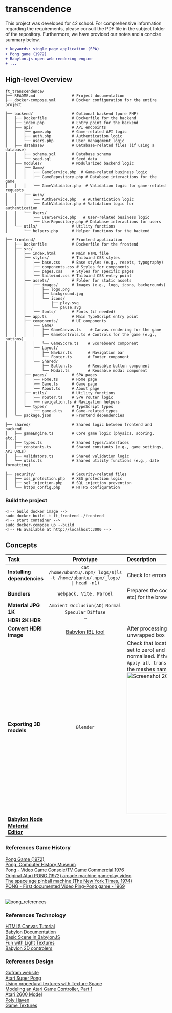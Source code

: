 # transcendence
This project was developed for 42 school. For comprehensive information regarding the requirements, please consult the PDF file in the subject folder of the repository. Furthermore, we have provided our notes and a concise summary below.

```diff
+ keywords: single page application (SPA)
+ Pong game (1972)
+ Babylon.js open web rendering engine
+ ...
```

## High-level Overview

```
ft_transcendence/
├── README.md                # Project documentation
├── docker-compose.yml       # Docker configuration for the entire project

├── backend/                 # Optional backend (pure PHP)
│   ├── Dockerfile           # Dockerfile for the backend
│   ├── index.php            # Entry point for the backend
│   ├── api/                 # API endpoints
│   │   ├── game.php         # Game-related API logic
│   │   ├── auth.php         # Authentication logic
│   │   └── users.php        # User management logic
│   ├── database/            # Database-related files (if using a database)
│   │   ├── schema.sql       # Database schema
│   │   └── seed.sql         # Seed data
│   ├── modules/             # Modularized backend logic
│   │   ├── Game/
│   │   │   ├── GameService.php  # Game-related business logic
│   │   │   ├── GameRepository.php # Database interactions for the game
│   │   │   └── GameValidator.php  # Validation logic for game-related requests
│   │   ├── Auth/
│   │   │   ├── AuthService.php   # Authentication logic
│   │   │   └── AuthValidator.php # Validation logic for authentication
│   │   └── Users/
│   │       ├── UserService.php   # User-related business logic
│   │       └── UserRepository.php # Database interactions for users
│   └── utils/               # Utility functions
│       └── helpers.php      # Helper functions for the backend

├── frontend/                # Frontend application
│   ├── Dockerfile           # Dockerfile for the frontend
│   ├── src/
│   │   ├── index.html       # Main HTML file
│   │   ├── styles/          # Tailwind CSS styles
│   │   │   ├── base.css     # Base styles (e.g., resets, typography)
│   │   │   ├── components.css # Styles for components
│   │   │   ├── pages.css    # Styles for specific pages
│   │   │   └── tailwind.css # Tailwind CSS entry point
│   │   ├── assets/          # Folder for static assets
│   │   │   ├── images/      # Images (e.g., logo, icons, backgrounds)
│   │   │   │   ├── logo.png
│   │   │   │   ├── background.jpg
│   │   │   │   └── icons/
│   │   │   │       ├── play.svg
│   │   │   │       └── pause.svg
│   │   │   └── fonts/       # Fonts (if needed)
│   │   ├── app.ts           # Main TypeScript entry point
│   │   ├── components/      # UI components
│   │   │   ├── Game/
│   │   │   │   ├── GameCanvas.ts    # Canvas rendering for the game
│   │   │   │   ├── GameControls.ts # Controls for the game (e.g., buttons)
│   │   │   │   └── GameScore.ts    # Scoreboard component
│   │   │   ├── Layout/
│   │   │   │   ├── Navbar.ts       # Navigation bar
│   │   │   │   └── Footer.ts       # Footer component
│   │   │   └── Shared/
│   │   │       ├── Button.ts       # Reusable button component
│   │   │       └── Modal.ts        # Reusable modal component
│   │   ├── pages/           # SPA pages
│   │   │   ├── Home.ts      # Home page
│   │   │   ├── Game.ts      # Game page
│   │   │   └── About.ts     # About page
│   │   ├── utils/           # Utility functions
│   │   │   ├── router.ts    # SPA router logic
│   │   │   └── navigation.ts # Navigation helpers
│   │   └── types/           # TypeScript types
│   │       └── game.d.ts    # Game-related types
│   └── package.json         # Frontend dependencies

├── shared/                  # Shared logic between frontend and backend
│   ├── gameEngine.ts        # Core game logic (physics, scoring, etc.)
│   ├── types.ts             # Shared types/interfaces
│   ├── constants.ts         # Shared constants (e.g., game settings, API URLs)
│   ├── validators.ts        # Shared validation logic
│   └── utils.ts             # Shared utility functions (e.g., date formatting)

├── security/                # Security-related files
│   ├── xss_protection.php   # XSS protection logic
│   ├── sql_injection.php    # SQL injection prevention
│   └── https_config.php     # HTTPS configuration
```

### Build the project
```
<!-- build docker image -->
sudo docker build -t ft_frontend ./frontend
<!-- start container -->
sudo docker-compose up --build
<!-- FE available at http://localhost:3000 -->
```

## Concepts

| Task | Prototype | Description |
|:----|:-----:|:--------|
| **Installing dependencies** | `cat /home/ubuntu/.npm/_logs/$(ls -t /home/ubuntu/.npm/_logs/ \| head -n1)` | Check for errors in `npm log`. |
| **Bundlers** | `Webpack, Vite, Parcel` | Prepares the code (JS and other assets e.g. CSS, images, etc) for the browser, ready to be loaded. |
| **Material JPG 1K** | `Ambient Occlusion(AO)` `Normal` `Specular` `Diffuse` | |
| **HDRI 2K HDR** | `` | |
| **Convert HDRI image** | [Babylon IBL tool](https://www.babylonjs.com/tools/ibl/) | After processing you should see something like an unwrapped box (environment file). |
| **Exporting 3D models** | `Blender` | Check that location (x, y, z, set to zero), rotation (x, y, z, set to zero) and scale (x, y, z, set to one) are all normalised. If these values need to be changed, `CMD + A` `Apply all transforms`. Moreover, it is important to review the meshes naming. For creating a new mesh `SHIFT + A`. <img width="441" alt="Screenshot 2025-06-01 at 18 27 54" src="https://github.com/user-attachments/assets/cab197b8-41a5-4519-ac78-b712eaac6ba1" /> |
| **[Babylon Node Material Editor](https://nme.babylonjs.com/)** | | |

### References Game History
[Pong Game (1972)](https://www.ponggame.org/)</br>
[Pong, Computer History Museum](https://www.computerhistory.org/revolution/computer-games/16/183)</br>
[Pong - Video Game Console/TV Game Commercial 1976](https://www.youtube.com/watch?v=uCqIkgFKHr4)</br>
[Original Atari PONG (1972) arcade machine gameplay video](https://www.youtube.com/watch?v=fiShX2pTz9A)</br>
[The space age pinball machine (The New York Times, 1974)](https://www.nytimes.com/1974/09/15/archives/the-space-age-pinball-machine.html)</br>
[PONG - First documented Video Ping-Pong game - 1969](https://www.youtube.com/watch?v=XNRx5hc4gYc)</br></br>

![pong_references](https://github.com/user-attachments/assets/fb10b1ef-2034-45d7-99a7-49ba54800b8d)

### References Technology
[HTML5 Canvas Tutorial](https://www.youtube.com/watch?v=EO6OkltgudE)</br>
[Babylon Documentation](https://doc.babylonjs.com/features/featuresDeepDive/importers/loadingFileTypes)</br>
[Basic Scene in BabylonJS](https://www.youtube.com/watch?v=NLZuUtiL50A&list=PLym1B0rdkvqhuCNSXzxw6ofEkrpYI70P4&index=1)</br>
[Fun with Light Textures](https://www.youtube.com/watch?v=n2DLnMa21K0)</br>
[Babylon 2D controlers](https://www.youtube.com/watch?v=dISLIZ4SdAM)
### References Design
[Gufram website](https://gufram.it/)</br>
[Atari Super Pong](https://www.turbosquid.com/3d-models/atari-super-pong-1859697)</br>
[Using procedural textures with Texture Space](https://www.youtube.com/watch?v=UBOZF5FPx7c)</br>
[Modeling an Atari Game Controller, Part 1](https://www.youtube.com/watch?v=Kq_H6yO2DrA)</br>
[Atari 2600 Model](https://sketchfab.com/3d-models/atari-2600-d02fe33dee524447b7dd00e7ca939cc4)</br>
[Poly Haven](https://polyhaven.com/)</br>
[Game Textures](https://gametextures.com/)</br>
